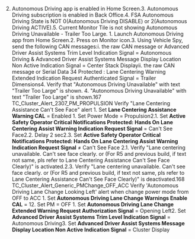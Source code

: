 2. Autonomous Driving app is enabled in Home Screen.3. Autonomous Driving subscription is enabled in Back Office.4. FSA Autonomous Driving State is NOT 0(Autonomous Driving DISABLE) or 2(Autonomous Driving ACTIVE).5. Current Monitor Tile is not showing Autonomous Driving Unavailable - Trailer Too Large. 1. Launch Autonomous Driving app from Home Screen.2. Press on Monitor icon.3. Using Vehicle Spy, send the following CAN messages:i. the raw CAN message or Advanced Driver Assist Systems Trim Level Indication Signal = Autonomous Driving & Advanced Driver Assist Systems Message Display Location Non Active Indication Signal = Center Stack Displayii. the raw CAN message or Serial Data 34 Protected : Lane Centering Warning Extended Indication Request Authenticated Signal = Trailer Dimensions4. Verify that "Autonomous Driving Unavailable" with text "Trailer Too Large" is shown. 4. "Autonomous Driving Unavailable" with text "Trailer Too Large" is shown.167 TC_Cluster_Alert_2307_PM_PROPULSION Verify "Lane Centering Assistance Can't See Face" alert 1. Set **Lane Centering Assistance Warning CAL** = Enabled 1. Set Power Mode = Propulsion2.1. Set **Active Safety Operator Critical Notifications Protected: Hands On Lane Centering Assist Warning Indication Request Signal** = Can't See Face2.2. Delay 2 sec2.3. Set **Active Safety Operator Critical Notifications Protected: Hands On Lane Centering Assist Warning Indication Request Signal** ≠ Can't See Face 2.1. Verify "Lane centering unavailable. Can't see face clearly. or (For R5 and previous build, if text not same, pls refer to Lane Centering Assistance Can't See Face Clearly)" is activated.2.3. Verify "Lane centering unavailable. Can't see face clearly. or (For R5 and previous build, if text not same, pls refer to Lane Centering Assistance Can't See Face Clearly)" is deactivated.168 TC_Cluster_Alert_Generic_PMChange_OFF_ACC Verify 'Autonomous Driving Lane Change Looking Left' alert when change power mode from OFF to ACC 1. Set **Autonomous Driving Lane Change Warnings Enable CAL** = 12. Set PM = OFF 1. Set **Autonomous Driving Lane Change Extended Warning Request Authorization Signal** = Opening Left2. Set **Advanced Driver Assist Systems Trim Level Indication Signal** = Autonomous Driving3. Set **Advanced Driver Assist Systems Message Display Location Non Active Indication Signal** = Cluster Display